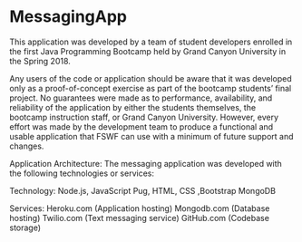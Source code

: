 # MessagingApp

This application was developed by a team of student developers enrolled in the first Java Programming Bootcamp held by Grand Canyon University in the Spring 2018.

Any users of the code or application should be aware that it was developed only as a proof-of-concept exercise as part of the bootcamp students’ final project.
No guarantees were made as to performance, availability, and reliability of the application by either the students themselves, the bootcamp instruction staff, or Grand Canyon University.  However, every effort was made by the development team to produce a functional and usable application that FSWF can use with a minimum of future support and changes.

Application Architecture:
The messaging application was developed with the following technologies or services:

Technology:
  Node.js, JavaScript
  Pug, HTML, CSS ,Bootstrap
  MongoDB

Services:
  Heroku.com (Application hosting)
  Mongodb.com (Database hosting)
  Twilio.com (Text messaging service)
  GitHub.com (Codebase storage)
